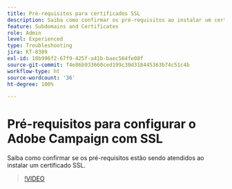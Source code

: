 ```yaml
---
title: Pré-requisitos para certificados SSL
description: Saiba como confirmar os pré-requisitos ao instalar um certificado SSL.
feature: Subdomains and Certificates
role: Admin
level: Experienced
type: Troubleshooting
jira: KT-8389
exl-id: 18b996f2-67f9-425f-a41b-baec564fe08f
source-git-commit: f4e86b933660ced199c30d318445363b74c51c4b
workflow-type: ht
source-wordcount: '36'
ht-degree: 100%

---
```


# Pré-requisitos para configurar o Adobe Campaign com SSL

Saiba como confirmar se os pré-requisitos estão sendo atendidos ao instalar um certificado SSL.

>[!VIDEO](https://video.tv.adobe.com/v/335894?quality=12&learn=on)
